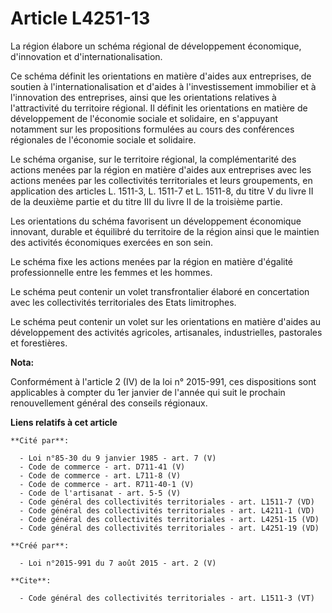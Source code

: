 # Article L4251-13

La région élabore un schéma régional de développement économique, d'innovation et d'internationalisation. 

Ce schéma définit les orientations en matière d'aides aux entreprises, de soutien à l'internationalisation et d'aides à
l'investissement immobilier et à l'innovation des entreprises, ainsi que les orientations relatives à l'attractivité du
territoire régional. Il définit les orientations en matière de développement de l'économie sociale et solidaire, en
s'appuyant notamment sur les propositions formulées au cours des conférences régionales de l'économie sociale et solidaire. 

Le schéma organise, sur le territoire régional, la complémentarité des actions menées par la région en matière d'aides aux
entreprises avec les actions menées par les collectivités territoriales et leurs groupements, en application des articles L.
1511-3, L. 1511-7 et L. 1511-8, du titre V du livre II de la deuxième partie et du titre III du livre II de la troisième
partie. 

Les orientations du schéma favorisent un développement économique innovant, durable et équilibré du territoire de la région
ainsi que le maintien des activités économiques exercées en son sein. 

Le schéma fixe les actions menées par la région en matière d'égalité professionnelle entre les femmes et les hommes. 

Le schéma peut contenir un volet transfrontalier élaboré en concertation avec les collectivités territoriales des Etats
limitrophes. 

Le schéma peut contenir un volet sur les orientations en matière d'aides au développement des activités agricoles,
artisanales, industrielles, pastorales et forestières.

**Nota:**

Conformément à l'article 2 (IV) de la loi n° 2015-991, ces dispositions sont applicables à compter du 1er janvier de l'année
qui suit le prochain renouvellement général des conseils régionaux.

**Liens relatifs à cet article**

	**Cité par**:

	  - Loi n°85-30 du 9 janvier 1985 - art. 7 (V)
	  - Code de commerce - art. D711-41 (V)
	  - Code de commerce - art. L711-8 (V)
	  - Code de commerce - art. R711-40-1 (V)
	  - Code de l'artisanat - art. 5-5 (V)
	  - Code général des collectivités territoriales - art. L1511-7 (VD)
	  - Code général des collectivités territoriales - art. L4211-1 (VD)
	  - Code général des collectivités territoriales - art. L4251-15 (VD)
	  - Code général des collectivités territoriales - art. L4251-19 (VD)

	**Créé par**:

	  - Loi n°2015-991 du 7 août 2015 - art. 2 (V)

	**Cite**:

	  - Code général des collectivités territoriales - art. L1511-3 (VT)
